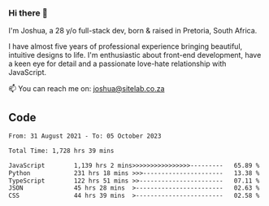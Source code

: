 ### Hi there 👋

I'm Joshua, a 28 y/o full-stack dev, born & raised in Pretoria, South Africa. 

I have almost five years of professional experience bringing beautiful, intuitive designs to life. I'm enthusiastic about front-end development, have a keen eye for detail and a passionate love-hate relationship with JavaScript.

📫 You can reach me on: joshua@sitelab.co.za

## **Code**

<!--START_SECTION:waka-->

```txt
From: 31 August 2021 - To: 05 October 2023

Total Time: 1,728 hrs 39 mins

JavaScript        1,139 hrs 2 mins>>>>>>>>>>>>>>>>---------   65.89 %
Python            231 hrs 18 mins >>>----------------------   13.38 %
TypeScript        122 hrs 51 mins >>-----------------------   07.11 %
JSON              45 hrs 28 mins  >------------------------   02.63 %
CSS               44 hrs 39 mins  >------------------------   02.58 %
```

<!--END_SECTION:waka-->
